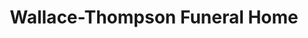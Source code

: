 ---
title: "Wallace-Thompson Funeral Home"
url: /peebles/wallace-thompson-funeral-home/
shop: funeral directors
---